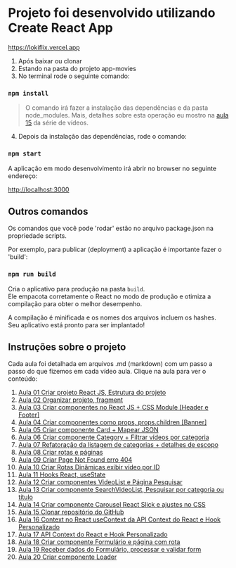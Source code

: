 # Projeto foi desenvolvido utilizando Create React App

https://lokiflix.vercel.app

1. Após baixar ou clonar
2. Estando na pasta do projeto app-movies
3. No terminal rode o seguinte comando:

### `npm install`

> O comando irá fazer a instalação das dependências e da pasta node_modules. Mais, detalhes sobre esta operação eu mostro na [aula 15](https://github.com/edsonmaia/app-movies/blob/main/aulas/aula15.md) da série de vídeos.

4. Depois da instalação das dependências, rode o comando:

### `npm start`

A aplicação em modo desenvolvimento irá abrir no browser
no seguinte endereço:

[http://localhost:3000](http://localhost:3000)

## Outros comandos

Os comandos que você pode 'rodar' estão no arquivo package.json
na propriedade scripts.

Por exemplo, para publicar (deployment) a aplicação é importante fazer o 'build':

### `npm run build`

Cria o aplicativo para produção na pasta `build`.\
Ele empacota corretamente o React no modo de produção e otimiza a compilação para obter o melhor desempenho.

A compilação é minificada e os nomes dos arquivos incluem os hashes.\
Seu aplicativo está pronto para ser implantado!

## Instruções sobre o projeto

Cada aula foi detalhada em arquivos .md (markdown) com um passo a passo do que fizemos em cada vídeo aula. Clique na aula para ver o conteúdo:

1. [Aula 01 Criar projeto React JS, Estrutura do projeto](https://github.com/edsonmaia/app-movies/blob/main/aulas/aula01.md)
2. [Aula 02 Organizar projeto, fragment](https://github.com/edsonmaia/app-movies/blob/main/aulas/aula02.md)
3. [Aula 03 Criar componentes no React JS + CSS Module [Header e Footer]](https://github.com/edsonmaia/app-movies/blob/main/aulas/aula03.md)
4. [Aula 04 Criar componentes como props, props.children [Banner]](https://github.com/edsonmaia/app-movies/blob/main/aulas/aula04.md)
5. [Aula 05 Criar componente Card + Mapear JSON](https://github.com/edsonmaia/app-movies/blob/main/aulas/aula05.md)
6. [Aula 06 Criar componente Category + Filtrar vídeos por categoria](https://github.com/edsonmaia/app-movies/blob/main/aulas/aula06.md)
7. [Aula 07 Refatoração da listagem de categorias + detalhes de escopo](https://github.com/edsonmaia/app-movies/blob/main/aulas/aula07.md)
8. [Aula 08 Criar rotas e páginas](https://github.com/edsonmaia/app-movies/blob/main/aulas/aula08.md)
9. [Aula 09 Criar Page Not Found erro 404](https://github.com/edsonmaia/app-movies/blob/main/aulas/aula09.md)
10. [Aula 10 Criar Rotas Dinâmicas exibir vídeo por ID](https://github.com/edsonmaia/app-movies/blob/main/aulas/aula10.md)
11. [Aula 11 Hooks React, useState](https://github.com/edsonmaia/app-movies/blob/main/aulas/aula11.md)
12. [Aula 12 Criar componentes VideoList e Página Pesquisar](https://github.com/edsonmaia/app-movies/blob/main/aulas/aula12.md)
13. [Aula 13 Criar componente SearchVideoList, Pesquisar por categoria ou título](https://github.com/edsonmaia/app-movies/blob/main/aulas/aula13.md)
14. [Aula 14 Criar componente Carousel React Slick e ajustes no CSS](https://github.com/edsonmaia/app-movies/blob/main/aulas/aula14.md)
15. [Aula 15 Clonar repositório do GitHub](https://github.com/edsonmaia/app-movies/blob/main/aulas/aula15.md)
16. [Aula 16 Context no React useContext da API Context do React e Hook Personalizado](https://github.com/edsonmaia/app-movies/blob/main/aulas/aula16.md)
17. [Aula 17 API Context do React e Hook Personalizado](https://github.com/edsonmaia/app-movies/blob/main/aulas/aula17.md)
18. [Aula 18 Criar componente Formulário e página com rota](https://github.com/edsonmaia/app-movies/blob/main/aulas/aula18.md)
19. [Aula 19 Receber dados do Formulário, processar e validar form](https://github.com/edsonmaia/app-movies/blob/main/aulas/aula19.md)
20. [Aula 20 Criar componente Loader](https://github.com/edsonmaia/app-movies/blob/main/aulas/aula20.md)
